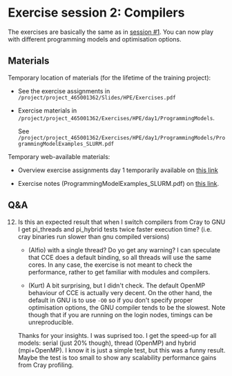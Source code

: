 # Exercise session 2: Compilers

The exercises are basically the same as in 
[session #1](extra_1_04_Exercises_1.md). You can now play with different
programming models and optimisation options.


## Materials

<!--
No materials available at the moment.
-->

Temporary location of materials (for the lifetime of the training project):

-   See the exercise assignments in
    `/project/project_465001362/Slides/HPE/Exercises.pdf`

-   Exercise materials in 
    `/project/project_465001362/Exercises/HPE/day1/ProgrammingModels`.

    See `/project/project_465001362/Exercises/HPE/day1/ProgrammingModels/ProgrammingModelExamples_SLURM.pdf`

Temporary web-available materials:

-    Overview exercise assignments day 1 temporarily available on
     [this link](https://462000265.lumidata.eu/4day-20241028/files/LUMI-4day-20241028-1_Exercises_day1.pdf)

-    Exercise notes (ProgrammingModelExamples_SLURM.pdf) on
     [this link](https://462000265.lumidata.eu/4day-20241028/files/LUMI-4day-20241028-1_04a-ProgrammingModelExamples_SLURM.pdf).

<!--
Archived materials on LUMI:

-   Exercise assignments in `/appl/local/training/4day-20241028/files/LUMI-4day-20241028-Exercises_HPE.pdf`

-   Exercises as bizp2-compressed tar file in
    `/appl/local/training/4day-20241028/files/LUMI-4day-20241028-Exercises_HPE.tar.bz2`

-   Exercises as uncompressed tar file in
    `/appl/local/training/4day-20241028/files/LUMI-4day-20241028-Exercises_HPE.tar`
-->


## Q&A

12. Is this an expected result that when I switch compilers from Cray to GNU I get 
    pi_threads and pi_hybrid tests twice faster execution time? (i.e. cray binaries 
    run slower than gnu compiled versions)

    -   (Alfio) with a single thread? Do yo get any warning? I can speculate that CCE does a default binding, so all threads will use the same cores. In any case, the exercise is not meant to check the performance, rather to get familiar with modules and compilers.

    -   (Kurt) A bit surprising, but I didn't check. The default OpenMP behaviour of CCE is actually very decent. On the other hand, the default in GNU is to use `-O0` so if you don't specify proper optimisation options, the GNU compiler tends to be the slowest. Note though that if you are running on the login nodes, timings can be unreproducible.

    Thanks for your insights. I was suprised too. I get the speed-up for all models: serial (just 20% though), thread (OpenMP) and hybrid (mpi+OpenMP). I know it is just a simple test, but this was a funny result. Maybe the test is too small to show any scalability performance gains from Cray profiling.



